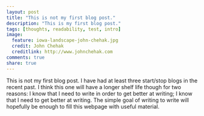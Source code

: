 ```yaml
---
layout: post
title: "This is not my first blog post."
description: "This is my first blog post."
tags: [thoughts, readability, test, intro]
image:
  feature: iowa-landscape-john-chehak.jpg
  credit: John Chehak
  creditlink: http://www.johnchehak.com
comments: true
share: true
---
```

This is not my first blog post. 
I have had at least three start/stop blogs in the recent past.
I think this one will have a longer shelf life though for two reasons: 
I know that I need to write in order to get better at writing; I know that I need
to get better at writing. 
The simple goal of writing to write will hopefully be enough to fill 
this webpage with useful material.
